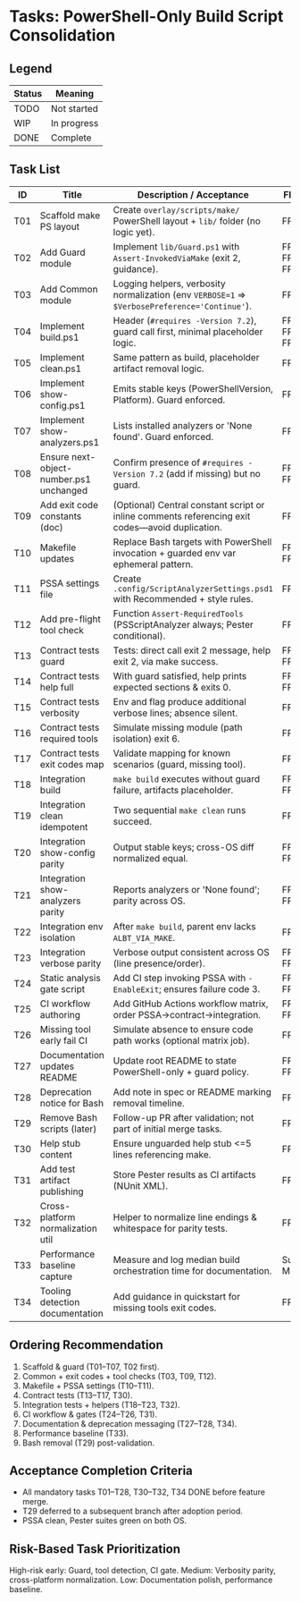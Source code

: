 # Tasks: PowerShell-Only Build Script Consolidation

## Legend
| Status | Meaning |
|--------|---------|
| TODO | Not started |
| WIP | In progress |
| DONE | Complete |

## Task List
| ID | Title | Description / Acceptance | FR Refs | Status |
|----|-------|--------------------------|---------|--------|
| T01 | Scaffold make PS layout | Create `overlay/scripts/make/` PowerShell layout + `lib/` folder (no logic yet). | FR-001 | TODO |
| T02 | Add Guard module | Implement `lib/Guard.ps1` with `Assert-InvokedViaMake` (exit 2, guidance). | FR-002 FR-003 FR-004 | TODO |
| T03 | Add Common module | Logging helpers, verbosity normalization (env `VERBOSE=1` => `$VerbosePreference='Continue'`). | FR-006 | TODO |
| T04 | Implement build.ps1 | Header (`#requires -Version 7.2`), guard call first, minimal placeholder logic. | FR-001 FR-002 FR-014 | TODO |
| T05 | Implement clean.ps1 | Same pattern as build, placeholder artifact removal logic. | FR-001 | TODO |
| T06 | Implement show-config.ps1 | Emits stable keys (PowerShellVersion, Platform). Guard enforced. | FR-001 | TODO |
| T07 | Implement show-analyzers.ps1 | Lists installed analyzers or 'None found'. Guard enforced. | FR-001 | TODO |
| T08 | Ensure next-object-number.ps1 unchanged | Confirm presence of `#requires -Version 7.2` (add if missing) but no guard. | FR-005 FR-014 | TODO |
| T09 | Add exit code constants (doc) | (Optional) Central constant script or inline comments referencing exit codes—avoid duplication. | FR-024 | TODO |
| T10 | Makefile updates | Replace Bash targets with PowerShell invocation + guarded env var ephemeral pattern. | FR-002 FR-013 | TODO |
| T11 | PSSA settings file | Create `.config/ScriptAnalyzerSettings.psd1` with Recommended + style rules. | FR-008 | TODO |
| T12 | Add pre-flight tool check | Function `Assert-RequiredTools` (PSScriptAnalyzer always; Pester conditional). | FR-023 | TODO |
| T13 | Contract tests guard | Tests: direct call exit 2 message, help exit 2, via make success. | FR-003 FR-004 | TODO |
| T14 | Contract tests help full | With guard satisfied, help prints expected sections & exits 0. | FR-004 FR-015 | TODO |
| T15 | Contract tests verbosity | Env and flag produce additional verbose lines; absence silent. | FR-006 | TODO |
| T16 | Contract tests required tools | Simulate missing module (path isolation) exit 6. | FR-023 | TODO |
| T17 | Contract tests exit codes map | Validate mapping for known scenarios (guard, missing tool). | FR-024 | TODO |
| T18 | Integration build | `make build` executes without guard failure, artifacts placeholder. | FR-001 FR-011 | TODO |
| T19 | Integration clean idempotent | Two sequential `make clean` runs succeed. | FR-001 | TODO |
| T20 | Integration show-config parity | Output stable keys; cross-OS diff normalized equal. | FR-009 FR-011 | TODO |
| T21 | Integration show-analyzers parity | Reports analyzers or 'None found'; parity across OS. | FR-009 FR-011 | TODO |
| T22 | Integration env isolation | After `make build`, parent env lacks `ALBT_VIA_MAKE`. | FR-013 | TODO |
| T23 | Integration verbose parity | Verbose output consistent across OS (line presence/order). | FR-006 FR-009 | TODO |
| T24 | Static analysis gate script | Add CI step invoking PSSA with `-EnableExit`; ensures failure code 3. | FR-008 FR-017 | TODO |
| T25 | CI workflow authoring | Add GitHub Actions workflow matrix, order PSSA→contract→integration. | FR-009 FR-018 | TODO |
| T26 | Missing tool early fail CI | Simulate absence to ensure code path works (optional matrix job). | FR-023 | TODO |
| T27 | Documentation updates README | Update root README to state PowerShell-only + guard policy. | FR-015 FR-016 | TODO |
| T28 | Deprecation notice for Bash | Add note in spec or README marking removal timeline. | FR-016 | TODO |
| T29 | Remove Bash scripts (later) | Follow-up PR after validation; not part of initial merge tasks. | FR-016 | TODO |
| T30 | Help stub content | Ensure unguarded help stub <=5 lines referencing make. | FR-025 | TODO |
| T31 | Add test artifact publishing | Store Pester results as CI artifacts (NUnit XML). | FR-018 | TODO |
| T32 | Cross-platform normalization util | Helper to normalize line endings & whitespace for parity tests. | FR-009 | TODO |
| T33 | Performance baseline capture | Measure and log median build orchestration time for documentation. | Success Metrics | TODO |
| T34 | Tooling detection documentation | Add guidance in quickstart for missing tools exit codes. | FR-023 | TODO |

## Ordering Recommendation
1. Scaffold & guard (T01–T07, T02 first).
2. Common + exit codes + tool checks (T03, T09, T12).
3. Makefile + PSSA settings (T10–T11).
4. Contract tests (T13–T17, T30).
5. Integration tests + helpers (T18–T23, T32).
6. CI workflow & gates (T24–T26, T31).
7. Documentation & deprecation messaging (T27–T28, T34).
8. Performance baseline (T33).
9. Bash removal (T29) post-validation.

## Acceptance Completion Criteria
- All mandatory tasks T01–T28, T30–T32, T34 DONE before feature merge.
- T29 deferred to a subsequent branch after adoption period.
- PSSA clean, Pester suites green on both OS.

## Risk-Based Task Prioritization
High-risk early: Guard, tool detection, CI gate. Medium: Verbosity parity, cross-platform normalization. Low: Documentation polish, performance baseline.
